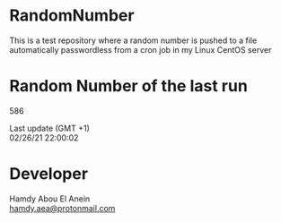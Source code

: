 # RandomNumber    
This is a test repository where a random number is pushed to a file automatically passwordless from a cron job in my Linux CentOS server    
# Random Number of the last run   
586
      
Last update (GMT +1)    
02/26/21 22:00:02
# Developer    
Hamdy Abou El Anein   
hamdy.aea@protonmail.com
